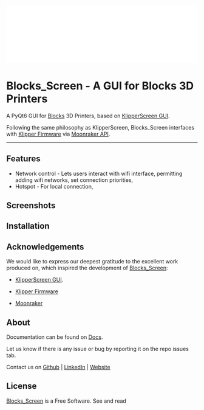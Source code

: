![alt](BlocksScreen/lib/ui/resources/media/logoblocks.png)

# Blocks_Screen - A GUI for Blocks 3D Printers

A PyQt6 GUI for [Blocks](https://blockstec.com) 3D Printers, based on [KlipperScreen GUI](https://github.com/KlipperScreen/KlipperScreen). 

Following the same philosophy as KlipperScreen, Blocks_Screen interfaces with [Klipper Firmware](https://github.com/Klipper3d/klipper) via [Moonraker API](https://github.com/arksine/moonraker).



----------

## Features 

- Network control - Lets users interact with wifi interface, permitting adding wifi networks, set connection priorities, 
- Hotspot - For local connection, 


## Screenshots




## Installation

## Acknowledgements

We would like to express our deepest gratitude to the excellent work produced on, which inspired the development of [Blocks_Screen](https://github.com/BlocksTechnology/Blocks_Screen):
 
- [KlipperScreen GUI](https://github.com/KlipperScreen/KlipperScreen).

- [Klipper Firmware](https://github.com/Klipper3d/klipper)

- [Moonraker](https://github.com/arksine/moonraker)



## About 
Documentation can be found on [Docs](https://).

Let us know if there is any issue or bug by reporting it on the repo issues tab.

Contact us on [Github](https://) | [LinkedIn](https://) | [Website](https://) 

## License 
[Blocks_Screen](https://github.com/BlocksTechnology/Blocks_Screen) is a Free Software. See <license> and read <documentation>
 



